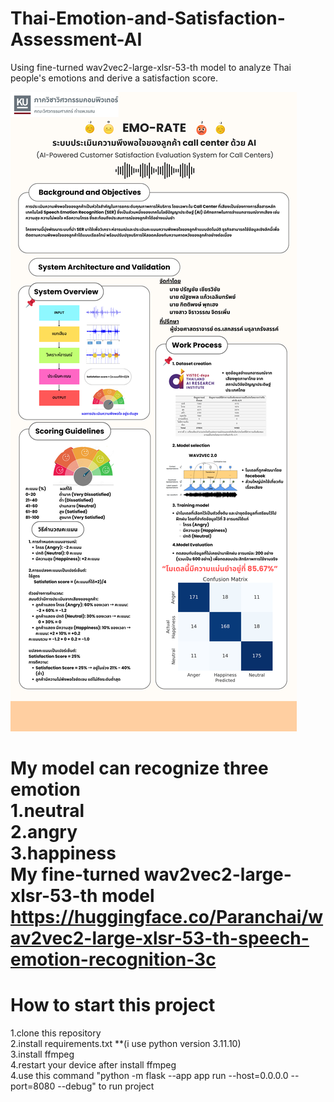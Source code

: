 # Thai-Emotion-and-Satisfaction-Assessment-AI
Using fine-turned wav2vec2-large-xlsr-53-th model to analyze Thai people's emotions and derive a satisfaction score.  


![Poster](assets/poster.png)  


My model can recognize three emotion  
1.neutral  
2.angry  
3.happiness  
My fine-turned wav2vec2-large-xlsr-53-th model  
https://huggingface.co/Paranchai/wav2vec2-large-xlsr-53-th-speech-emotion-recognition-3c  
===========================  
 How to start this project  
===========================  
1.clone this repository  
2.install requirements.txt **(i use python version 3.11.10)  
3.install ffmpeg  
4.restart your device after install ffmpeg  
4.use this command "python -m flask --app app run --host=0.0.0.0 --port=8080 --debug" to run project  
